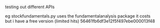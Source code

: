 testing out different APIs

eg stockfundamentals.py uses the fundamentalanalysis package
it costs but i have a free version (limited hits)
56461fb6df3e12f5f497ebe000013f48